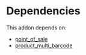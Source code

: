 # Dependencies

This addon depends on:

- [point_of_sale](https://github.com/bringout/oca-ocb-sale/tree/3e269fa48ad4d81d3305977a3a962b1dc0f75ef3/odoo-bringout-oca-ocb-point_of_sale)
- [product_multi_barcode](https://github.com/bringout/oca-warehouse)
